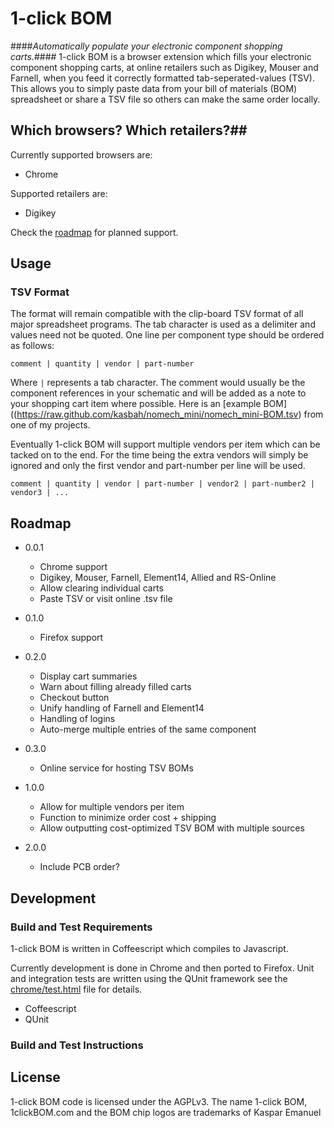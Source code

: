 # 1-click BOM #
####_Automatically populate your electronic component shopping carts._####
1-click BOM is a browser extension which fills your electronic component shopping carts, at online retailers such as Digikey, Mouser and Farnell, when you feed it correctly formatted tab-seperated-values (TSV). This allows you to simply paste data from your bill of materials (BOM) spreadsheet or share a TSV file so others can make the same order locally.

## Which browsers? Which retailers?##
Currently supported browsers are:

* Chrome

Supported retailers are:

* Digikey

Check the [roadmap](#roadmap) for planned support.

## Usage ##

### TSV Format ###
The format will remain compatible with the clip-board TSV format of all major spreadsheet programs. The tab character is used as a delimiter and values need not be quoted. One line per component type should be ordered as follows:

    comment | quantity | vendor | part-number

Where ``` | ``` represents a tab character. The comment would usually be the component references in your schematic and will be added as a note to your shopping cart item where possible.
Here is an [example BOM]((https://raw.github.com/kasbah/nomech_mini/nomech_mini-BOM.tsv) from one of my projects.

Eventually 1-click BOM will support multiple vendors per item which can be tacked on to the end. For the time being the extra vendors will simply be ignored and only the first vendor and part-number per line will be used.

    comment | quantity | vendor | part-number | vendor2 | part-number2 | vendor3 | ...


## Roadmap ##

* 0.0.1
    * Chrome support
    * Digikey, Mouser, Farnell, Element14, Allied and RS-Online
    * Allow clearing individual carts 
    * Paste TSV or visit online .tsv file 

* 0.1.0
    * Firefox support

* 0.2.0
    * Display cart summaries
    * Warn about filling already filled carts
    * Checkout button
    * Unify handling of Farnell and Element14
    * Handling of logins
    * Auto-merge multiple entries of the same component

* 0.3.0
    * Online service for hosting TSV BOMs

* 1.0.0
    * Allow for multiple vendors per item
    * Function to minimize order cost + shipping
    * Allow outputting cost-optimized TSV BOM with multiple sources

* 2.0.0 
    * Include PCB order? 

## Development ##

### Build and Test Requirements ###

1-click BOM is written in Coffeescript which compiles to Javascript. 

Currently development is done in Chrome and then ported to Firefox. Unit and integration tests are written using the QUnit framework see the [chrome/test.html](https://github.com/kasbah/1clickBOM/blob/master/chrome/test.html) file for details. 

* Coffeescript
* QUnit

### Build and Test Instructions ###
 
## License ##

1-click BOM code is licensed under the AGPLv3. The name 1-click BOM, 1clickBOM.com and the BOM chip logos are trademarks of Kaspar Emanuel

